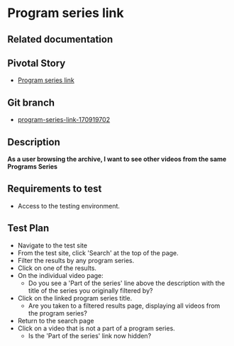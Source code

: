 <!-- Generate a new file using -->
<!-- sed -e "s/\Program series link/My story/" -e "s/\170919702/156128780/" -e "s/\program-series-link-170919702/`git_current_branch`/g" template.md | tee "`git_current_branch`.md" -->

# Program series link

## Related documentation

## Pivotal Story

* [Program series link](https://www.pivotaltracker.com/story/show/170919702)

## Git branch

* [program-series-link-170919702](https://github.com/HammerMuseum/hammer-video/tree/program-series-link-170919702)

## Description

**As a user browsing the archive, I want to see other videos from the same Programs Series**

## Requirements to test
- Access to the testing environment.

## Test Plan
- Navigate to the test site
- From the test site, click 'Search' at the top of the page.
- Filter the results by any program series.
- Click on one of the results.
- On the individual video page:
    - Do you see a 'Part of the series' line above the description with the title of the series you originally filtered by?
- Click on the linked program series title.
    - Are you taken to a filtered results page, displaying all videos from the program series?
- Return to the search page
- Click on a video that is not a part of a program series.
    - Is the 'Part of the series' link now hidden? 

